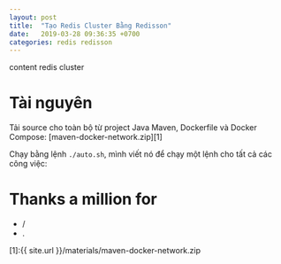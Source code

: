 ```yaml
---
layout: post
title:  "Tạo Redis Cluster Bằng Redisson"
date:   2019-03-28 09:36:35 +0700
categories: redis redisson
---
```


content redis cluster

# Tài nguyên

Tải source cho toàn bộ từ project Java Maven, Dockerfile và Docker Compose: [maven-docker-network.zip][1]

Chạy bằng lệnh `./auto.sh`, mình viết nó để chạy một lệnh cho tất cả các công việc:

# Thanks a million for

- /
- .

[1]:{{ site.url }}/materials/maven-docker-network.zip